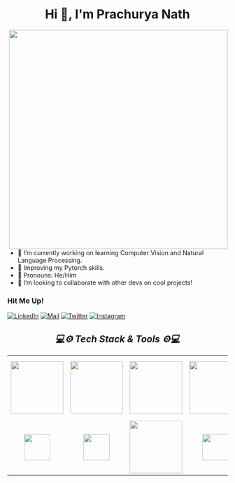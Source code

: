 <h1 align="center">Hi 👋, I'm Prachurya Nath</h1>
 <div>
<img align="right" src="https://media.giphy.com/media/iIqmM5tTjmpOB9mpbn/giphy.gif"  width="500">

- 🔭 I’m currently working on learning Computer Vision and Natural Language Processing.
- 🌱 Improving my Pytorch skills.
- 🤝 Pronouns: He/Him
- 👯 I’m looking to collaborate with other devs on cool projects!
  
</div>

### Hit Me Up!
[![LinkedIn](https://img.shields.io/badge/LinkedIn-prachurya%20nath-blue)](https://www.linkedin.com/in/prachurya-nath-5a26b5189/)
[![Mail](https://img.shields.io/badge/Mail-prachuryanath00%40gmail.com-red)](prachuryanath00@gmail.com)
[![Twitter](https://img.shields.io/badge/Twitter-%40prachuryanath-9cf)](https://twitter.com/prachuryanath)
[![Instagram](https://img.shields.io/badge/Instagram-prachurya__official-E1306C)](https://www.instagram.com/prachurya_official/)

<h2 align='center'><i>💻⚙ Tech Stack & Tools ⚙💻</i></h2>

<table width="100">
<tr align='center'>
 <td align='center'>
        <img src="https://www.vectorlogo.zone/logos/python/python-ar21.svg" width="120">
    </td>
 <td align='center'>
        <img src="https://www.vectorlogo.zone/logos/numpy/numpy-ar21.svg" width="120">
    </td>
    <td align='center'>
        <img src="https://www.vectorlogo.zone/logos/tensorflow/tensorflow-ar21.svg" width="120">
    </td>
    <td align='center' width="190">
        <img src="https://www.vectorlogo.zone/logos/opencv/opencv-ar21.svg" width="120">
    </td>
 <td align='center'>
        <img src="https://www.vectorlogo.zone/logos/heroku/heroku-ar21.svg" width="140">
    </td>
</tr>
<tr>
    <td align='center' width="190">
        <img src="https://www.vectorlogo.zone/logos/javascript/javascript-horizontal.svg" width="60">
    </td>
    <td align='center'>
        <img src="https://www.vectorlogo.zone/logos/nodejs/nodejs-horizontal.svg" width="60">
    </td>
    <td align='center'>
        <img src="https://www.vectorlogo.zone/logos/w3_html5/w3_html5-ar21.svg" width="120">
    </td>
    <td align='center' width="190">
        <img src="https://www.vectorlogo.zone/logos/netlifyapp_watercss/netlifyapp_watercss-ar21.svg" width="60">
    </td>
    <td align='center' width="190">
        <img src="https://github.com/prplx/svg-logos/blob/master/svg/bootstrap.svg" width="60">
    </td>
    
</tr>
</table>
<br >

